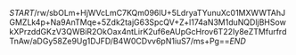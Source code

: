 $START$/rw/sbOLm+HjWVcLmC7KQm096lU+5LdryaTYunuXc01MXWWTAhJGMZLk4p+Na9AnTMqe+5Zdk2tajG63SpcQV+Z+l174aN3M1duNQDljBHSowkXPrzddGKzV3QWBiR2OkOax4ntLirK2uf6eAUpGcHrov6T22Iy8eZTMfurfrdTnAw/aDGy58Ze9Ug1DJFD/B4W0CDvv6pN1iuS7/ms+Pg==$END$
